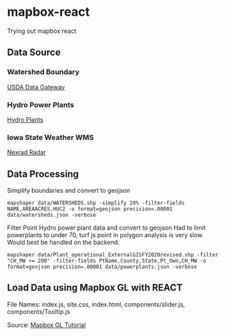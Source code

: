 # mapbox-react
Trying out mapbox react

## Data Source
### Watershed Boundary
[USDA Data Gateway](https://datagateway.nrcs.usda.gov/GDGHome_DirectDownLoad.aspx)
### Hydro Power Plants
[Hydro Plants](https://hydrosource.ornl.gov/)
### Iowa State Weather WMS 
[Nexrad Radar](https://mesonet.agron.iastate.edu)

## Data Processing
Simplify boundaries and convert to geojson
```CLI
mapshaper data/WATERSHEDS.shp -simplify 20% -filter-fields NAME,AREAACRES,HUC2 -o format=geojson precision=.00001 data/watersheds.json -verbose
```

Filter Point Hydro power plant data and convert to geojson
Had to limit powerplants to under 70, turf js point in polygon analysis is very slow.  Would best be handled on the backend.
```CLI
mapshaper data/Plant_operational_ExternalGISFY2020revised.shp -filter "CH_MW >= 200" -filter-fields PtName,County,State,Pt_Own,CH_MW -o format=geojson precision=.00001 data/powerplants.json -verbose
```

## Load Data using Mapbox GL with REACT
File Names: index.js, site.css, index.html, components/slider.js, components/Tooltip.js

Source:
[Mapbox GL Tutorial](https://docs.mapbox.com/help/tutorials/use-mapbox-gl-js-with-react/)